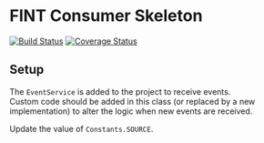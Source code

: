 # FINT Consumer Skeleton

[![Build Status](https://travis-ci.org/FINTprosjektet/fint-consumer-skeleton.svg?branch=master)](https://travis-ci.org/FINTprosjektet/fint-consumer-skeleton)
[![Coverage Status](https://coveralls.io/repos/github/FINTprosjektet/fint-consumer-skeleton/badge.svg?branch=master)](https://coveralls.io/github/FINTprosjektet/fint-consumer-skeleton?branch=master)

## Setup

The `EventService` is added to the project to receive events.  
Custom code should be added in this class (or replaced by a new implementation) to alter the logic when new events are received.

Update the value of `Constants.SOURCE`.
